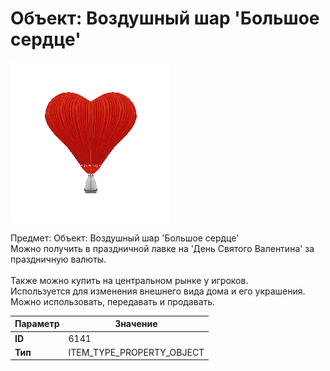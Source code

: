 # Объект: Воздушный шар 'Большое сердце'

![Item Image](../img/6141.webp?raw=true)

Предмет: Объект: Воздушный шар 'Большое сердце'<br>Можно получить в праздничной лавке на 'День Святого Валентина' за праздничную валюты.<br><br>Также можно купить на центральном рынке у игроков.<br>Используется для изменения внешнего вида дома и его украшения.<br>Можно использовать, передавать и продавать.


| Параметр | Значение |
|----------|----------|
| **ID** | 6141 |
| **Тип** | ITEM_TYPE_PROPERTY_OBJECT |

